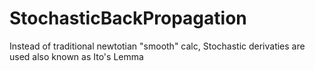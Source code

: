 # StochasticBackPropagation
Instead of traditional newtotian "smooth" calc, Stochastic derivaties are used also known as Ito's Lemma
